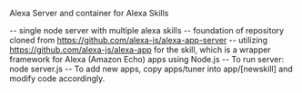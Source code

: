 Alexa Server and container for Alexa Skills

 -- single node server with multiple alexa skills
 -- foundation of repository cloned from https://github.com/alexa-js/alexa-app-server
 -- utilizing https://github.com/alexa-js/alexa-app for the skill, which is a wrapper framework for Alexa (Amazon Echo) apps using Node.js
 -- To run server:  node server.js 
 -- To add new apps, copy apps/tuner into app/[newskill] and modify code accordingly.
 
